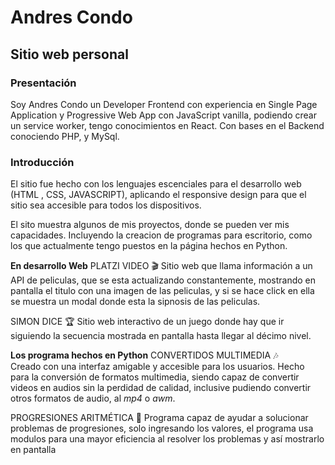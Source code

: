 # Andres Condo
## Sitio web personal

### Presentación
Soy Andres Condo un Developer Frontend con experiencia en Single Page Application y Progressive Web App con JavaScript vanilla, podiendo crear un service worker, tengo conocimientos en React. Con bases en el Backend conociendo PHP, y MySql.


### Introducción 
El sitio fue hecho con los lenguajes escenciales para el desarrollo web (HTML , CSS, JAVASCRIPT), aplicando el responsive design para que el sitio sea accesible para todos los dispositivos.

El sito muestra algunos de mis proyectos, donde se pueden ver mis capacidades. Incluyendo la creacion de programas para escritorio, como los que actualmente tengo puestos en la página hechos en Python.

**En desarrollo Web**
PLATZI VIDEO 🎬
Sitio web que llama información a un API de peliculas, que se esta actualizando constantemente, mostrando en pantalla el titulo con una imagen de las peliculas, y si se hace click en ella se muestra un modal donde esta la sipnosis de las peliculas.

SIMON DICE 🏆
Sitio web interactivo de un juego donde hay que ir siguiendo la secuencia mostrada en pantalla hasta llegar al décimo nivel.

**Los programa hechos en Python**
CONVERTIDOS MULTIMEDIA 🎶  
Creado con una interfaz amigable y accesible para los usuarios. Hecho para la conversión de formatos multimedia, siendo capaz de convertir videos en audios sin la perdidad de calidad, inclusive pudiendo convertir otros formatos de audio, al *mp4* o *awm*.

PROGRESIONES ARITMÉTICA 🧮 
Programa capaz de ayudar a solucionar problemas de progresiones, solo ingresando los valores, el programa usa modulos para una mayor eficiencia al resolver los problemas y así mostrarlo en pantalla
